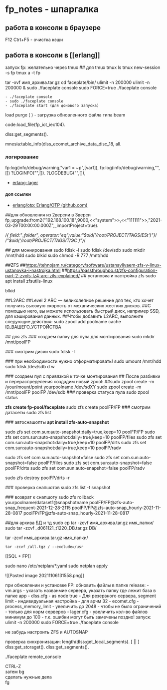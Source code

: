 # fp_notes - шпаргалка

## работа в консоли в браузере
F12
Ctrt+F5 - очистка кэши

## работа в консоли в [[erlang]]
запуск fp:
    желательно через tmux 
\## для tmux
tmux ls
tmux new-session -s fp
tmux a -t fp

 tar -xvf имя_архива.tar.gz
cd faceplate/bin/
ulimit -n 200000
ulimit -n 200000 & sudo ./faceplate console
sudo FORCE=true ./faceplate console


	- ./faceplate console
	- sudo ./faceplate console
	- ./faceplate start (для фонового запуска)
	
load purge ( ) - загрузка обновленного файла типа beam

code:load_file(fp_iot_iec104).

 dlss:get_segments().
 
 mnesia:table_info(dlss_ecomet_archive_data_disc_18, all.  
 

### логирование
fp:log(info/debug/warning,"var1 = ~p",[var1]),
fp:log(info/debug/warning,"",[])
?LOGINFO("",[]).
?LOGDEBUG("",[]),
- [erlang-lager](https://github.com/erlang-lager/lager) 


#### доп ссылки
- [erlang/otp: Erlang/OTP (github.com)](https://github.com/erlang/otp)
	
		




\##для обновления из 2версии в 3верси
fp_upgrade:from2("192.168.100.18",9000,<<"system">>,<<"111111">>,"2021-03-29T00:00:00.000Z",_importProject=true).

/*{ field:"_folder", operator:"eq",value:"$oid('/root/PROJECT/TAGS/ESt')"}*/
/*"$oid('/root/PROJECT/TAGS/T/ЭС')"}*/




\## для моннирования
sudo fdisk -l
sudo fdisk /dev/sdb
sudo mkdir /mnt/hdd
sudo blkid
sudo chmod -R 777 /mnt/hdd

\##ZFS
\##https://tehnojam.ru/category/software/ustanavlivaem-zfs-v-linux-ustanovka-i-nastrojka.html
\##https://passthroughpo.st/zfs-configuration-part-2-zvols-lz4-arc-zils-explained/
\## установка и настройка zfs
sudo apt install zfsutils-linux


blkid

\##L2ARC
\##Level 2 ARC — великолепное решение для тех, кто хочет получить высокую скорость от механических жестких дисков. 
\##С помощью него, вы можете использовать быстрый диск, например SSD, для кэширования данных. 
\##Чтобы добавить L2ARC, выполните следующие действия:
sudo zpool add poolname cache ID_ВАШЕГО_УСТРОЙСТВА

\## для zfs
\### создаем папку для пула для монтирования
sudo mkdir /mnt/poolFP

\### смотрим диски
sudo fdisk -l

\### при необходимости нужно отформатировать!
sudo umount /mnt/hdd
sudo fdisk /dev/sdb
d
w


\### создаем пул с привязкой к точке монтирования
\## После разбивки и перераспределения создадим новый zpool:
##sudo zpool create -m /your/mount/point yourpoolname /dev/sdXY
sudo zpool create -m /mnt/poolFP poolFP /dev/sdb
\### проверка статуса пула
sudo zpool status


**zfs create fp-pool/faceplate**
 sudo zfs create poolFP/FP
\### смотрим датасеты
sudo zfs list

\### автоснашопты
**apt install zfs-auto-snapshot**

sudo zfs set com.sun:auto-snapshot:daily=true,keep=10 poolFP/FP
sudo zfs set com.sun:auto-snapshot:daily=true,keep=10 poolFP/files
sudo zfs set com.sun:auto-snapshot:daily=true,keep=10 poolFP/drts
sudo zfs set com.sun:auto-snapshot:daily=true,keep=10 poolFP/radv

sudo zfs set com.sun:auto-snapshot=false
sudo zfs set com.sun:auto-snapshot=false poolFP/files
sudo zfs set com.sun:auto-snapshot=false poolFP/drts
sudo zfs set com.sun:auto-snapshot=false poolFP/radv

sudo zfs destroy poolFP/drts -r


\### проверка снапшотов
sudo zfs list -t snapshot

\### возврат к снапшоту
sudo zfs rollback yourpoolname/dataset1@snapshotname
 poolFP/FP@zfs-auto-snap_frequent-2021-12-28-2115
poolFP/FP@zfs-auto-snap_hourly-2021-11-28-0817
poolFP/FP@zfs-auto-snap_hourly-2021-11-28-0817



\##для архива БД и тд
sudo cp 
tar -zcvf имя_архива.tar.gz имя_папки/
sudo tar -zcvf _d061121_t1220_DB.tar.gz DB/

tar -zcvf имя_архива.tar.gz имя_папки/
```
tar -zcvf /all.tgz / --exclude=/usr
```
 
 
 [[SQL + FP]]
 
 sudo nano /etc/netplan/*.yaml
 sudo netplan apply
 
 ![[Pasted image 20211106131558.png]]
 
 
 
 при обновлении и установке FP:
 обновить файлы в папке release:
 	- vm.args - указать названмие сервера, указать папку где лежит база
 в папке app 
 	- dlss.cfg - as node true - Для резервного сервера, segment limit - индивидуальная настройка - для арчм 32
	- ecomet.cfg - process_memory_limit - увеличить до 2048 - чтобы не было ограничений - только для норм серверов
	- lager.cfg -  увеличить кол-во файлов минимум до 100 - т.к. ошибки могут быть замечены поздно!
запуск:
ulimit -n 200000
sudo FORCE=true ./faceplate console

не забудь настроить ZFS и AUTOSNAP


проверка синхронизации: 
length(dlss:get_local_segments).
[  ||  ]
dlss:get_storaget().
dlss:get_segments().


	
	
	
./faceplate remote_console

CTRL-Z  
затем bg  
сделать нужные дела  
fg




